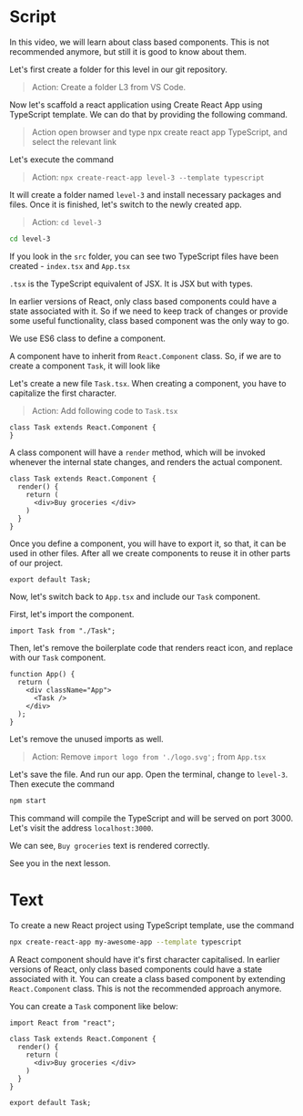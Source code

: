 # Script

In this video, we will learn about class based components. This is not recommended anymore, but still it is good to know about them.

Let's first create a folder for this level in our git repository.

> Action: Create a folder L3 from VS Code.

Now let's scaffold a react application using Create React App using TypeScript template. We can do that by providing the following command.

> Action open browser and type npx create react app TypeScript, and select the relevant link

Let's execute the command

> Action: `npx create-react-app level-3 --template typescript`

It will create a folder named `level-3` and install necessary packages and files. Once it is finished, let's switch to the newly created app.

> Action: `cd level-3`

```sh
cd level-3
```

If you look in the `src` folder, you can see two TypeScript files have been created - `index.tsx` and `App.tsx`

`.tsx` is the TypeScript equivalent of JSX. It is JSX but with types.


In earlier versions of React, only class based components could have a state associated with it. So if we need to keep track of changes or provide some useful functionality, class based component was the only way to go.

We use ES6 class to define a component.

A component have to inherit from `React.Component` class. So, if we are to create a component `Task`, it will look like

Let's create a new file `Task.tsx`. When creating a component, you have to capitalize the first character.

> Action: Add following code to `Task.tsx`

```tsx
class Task extends React.Component {
}
```

A class component will have a `render` method, which will be invoked whenever the internal state changes, and renders the actual component.

```tsx
class Task extends React.Component {
  render() {
    return (
      <div>Buy groceries </div>
    )
  }
}
```

Once you define a component, you will have to export it, so that, it can be used in other files. After all we create components to reuse it in other parts of our project.

```tsx
export default Task;
```

Now, let's switch back to `App.tsx` and include our `Task` component.

First, let's import the component.

```tsx
import Task from "./Task";
```

Then, let's remove the boilerplate code that renders react icon, and replace with our `Task` component.


```tsx
function App() {
  return (
    <div className="App">
      <Task />
    </div>
  );
}
```

Let's remove the unused imports as well.

> Action: Remove `import logo from './logo.svg';` from `App.tsx`

Let's save the file. And run our app. Open the terminal, change to `level-3`. Then execute the command

```sh
npm start
```

This command will compile the TypeScript and will be served on port 3000. Let's visit the address `localhost:3000`.

We can see, `Buy groceries` text is rendered correctly.

See you in the next lesson.

# Text

To create a new React project using TypeScript template, use the command

```sh
npx create-react-app my-awesome-app --template typescript
```

A React component should have it's first character capitalised. In earlier versions of React, only class based components could have a state associated with it. You can create a class based component by extending `React.Component` class. This is not the recommended approach anymore.

You can create a `Task` component like below:

```tsx
import React from "react";

class Task extends React.Component {
  render() {
    return (
      <div>Buy groceries </div>
    )
  }
}

export default Task;
```
